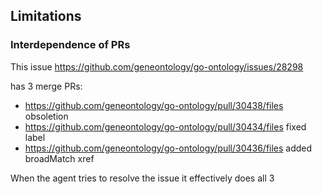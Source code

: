 
## Limitations

### Interdependence of PRs

This issue
https://github.com/geneontology/go-ontology/issues/28298

has 3 merge PRs:

- https://github.com/geneontology/go-ontology/pull/30438/files obsoletion
- https://github.com/geneontology/go-ontology/pull/30434/files fixed label
- https://github.com/geneontology/go-ontology/pull/30436/files added broadMatch xref

When the agent tries to resolve the issue it effectively does all 3


